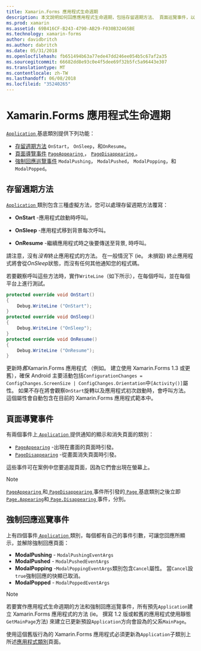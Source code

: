 ```yaml
---
title: Xamarin.Forms 應用程式生命週期
description: 本文說明如何回應應用程式生命週期，包括存留週期方法、 頁面巡覽事件，以及強制回應巡覽事件。
ms.prod: xamarin
ms.assetid: 69B416CF-B243-4790-AB29-F030B32465BE
ms.technology: xamarin-forms
author: davidbritch
ms.author: dabritch
ms.date: 05/31/2018
ms.openlocfilehash: fb651494b63a77ede47dd246ee054b5c67af2a35
ms.sourcegitcommit: 66682dd8e93c0e4f5dee69f32b5fc5a96443e307
ms.translationtype: MT
ms.contentlocale: zh-TW
ms.lasthandoff: 06/08/2018
ms.locfileid: "35240265"
---
```

# <a name="xamarinforms-app-lifecycle"></a>Xamarin.Forms 應用程式生命週期

[ `Application` ](xref:Xamarin.Forms.Application)基底類別提供下列功能：

* [存留週期方法](#Lifecycle_Methods) `OnStart`， `OnSleep`，和`OnResume`。
* [頁面導覽事件](#page) [ `PageAppearing` ](xref:Xamarin.Forms.Application.PageAppearing)， [ `PageDisappearing` ](xref:Xamarin.Forms.Application.PageDisappearing)。
* [強制回應巡覽事件](#modal) `ModalPushing`， `ModalPushed`， `ModalPopping`，和`ModalPopped`。

<a name="Lifecycle_Methods" />

## <a name="lifecycle-methods"></a>存留週期方法

[ `Application` ](xref:Xamarin.Forms.Application)類別包含三種虛擬方法，您可以處理存留週期方法覆寫：

* **OnStart** -應用程式啟動時呼叫。

* **OnSleep** -應用程式移到背景每次呼叫。

* **OnResume** -繼續應用程式時之後要傳送至背景, 時呼叫。

請注意，沒有*沒有*終止應用程式的方法。
在一般情況下 (ie。 未損毀) 終止應用程式將會從*OnSleep*狀態，而沒有任何其他通知您的程式碼。

若要觀察呼叫這些方法時，實作`WriteLine`（如下所示），在每個呼叫，並在每個平台上進行測試。

```csharp
protected override void OnStart()
{
    Debug.WriteLine ("OnStart");
}
protected override void OnSleep()
{
    Debug.WriteLine ("OnSleep");
}
protected override void OnResume()
{
    Debug.WriteLine ("OnResume");
}
```

更新時*舊*Xamarin.Forms 應用程式 （例如。 建立使用 Xamarin.Forms 1.3 或更舊），確保 Android 主要活動包括`ConfigurationChanges = ConfigChanges.ScreenSize | ConfigChanges.Orientation`中`[Activity()]`屬性。 如果不存在將會觀察`OnStart`旋轉以及應用程式初次啟動時，會呼叫方法。 這個屬性會自動包含在目前的 Xamarin.Forms 應用程式範本中。

<a name="page" />

## <a name="page-navigation-events"></a>頁面導覽事件

有兩個事件上[ `Application` ](xref:Xamarin.Forms.Application)提供通知的顯示和消失頁面的類別：

- [`PageAppearing`](xref:Xamarin.Forms.Application.PageAppearing) -出現在畫面的頁面時引發。
- [`PageDisappearing`](xref:Xamarin.Forms.Application.PageDisappearing) -從畫面消失頁面時引發。

這些事件可在案例中您要追蹤頁面，因為它們會出現在螢幕上。

> [!NOTE]
> [ `PageAppearing` ](xref:Xamarin.Forms.Application.PageAppearing)和[ `PageDisappearing` ](xref:Xamarin.Forms.Application.PageDisappearing)事件所引發的[ `Page` ](xref:Xamarin.Forms.Page)基底類別之後立即[ `Page.Appearing`](xref:Xamarin.Forms.Page.Appearing)和[ `Page.Disappearing` ](xref:Xamarin.Forms.Page.Disappearing)事件，分別。

<a name="modal" />

## <a name="modal-navigation-events"></a>強制回應巡覽事件

上有四個事件[ `Application` ](xref:Xamarin.Forms.Application)類別，每個都有自己的事件引數，可讓您回應所顯示，並解除強制回應頁面：

* **ModalPushing** - `ModalPushingEventArgs`
* **ModalPushed** - `ModalPushedEventArgs`
* **ModalPopping** -`ModalPoppingEventArgs`類別包含`Cancel`屬性。 當`Cancel`設`true`強制回應的快顯已取消。
* **ModalPopped** - `ModalPoppedEventArgs`

> [!NOTE]
> 若要實作應用程式生命週期的方法和強制回應巡覽事件，所有預先`Application`建立 Xamarin.Forms 應用程式的方法 (ie。 撰寫 1.2 版或較舊的應用程式使用靜態`GetMainPage`方法) 來建立已更新預設`Application`方向會設為的父系`MainPage`。
>
> 使用這個舊版行為的 Xamarin.Forms 應用程式必須更新為`Application`子類別上所述[應用程式類別](~/xamarin-forms/app-fundamentals/application-class.md)頁面。
